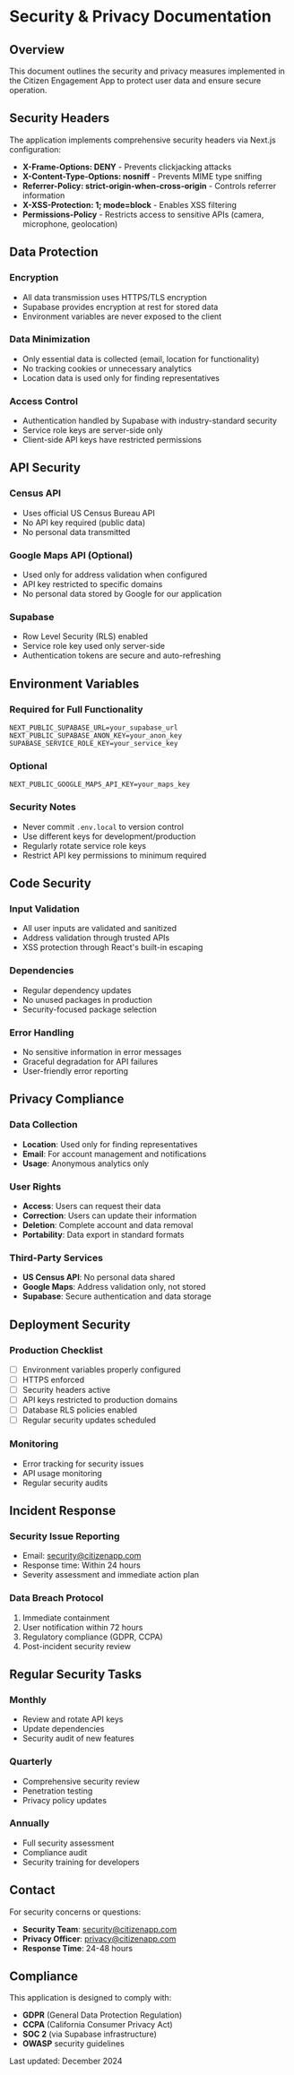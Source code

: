 # Security & Privacy Documentation

## Overview

This document outlines the security and privacy measures implemented in the Citizen Engagement App to protect user data and ensure secure operation.

## Security Headers

The application implements comprehensive security headers via Next.js configuration:

- **X-Frame-Options: DENY** - Prevents clickjacking attacks
- **X-Content-Type-Options: nosniff** - Prevents MIME type sniffing
- **Referrer-Policy: strict-origin-when-cross-origin** - Controls referrer information
- **X-XSS-Protection: 1; mode=block** - Enables XSS filtering
- **Permissions-Policy** - Restricts access to sensitive APIs (camera, microphone, geolocation)

## Data Protection

### Encryption
- All data transmission uses HTTPS/TLS encryption
- Supabase provides encryption at rest for stored data
- Environment variables are never exposed to the client

### Data Minimization
- Only essential data is collected (email, location for functionality)
- No tracking cookies or unnecessary analytics
- Location data is used only for finding representatives

### Access Control
- Authentication handled by Supabase with industry-standard security
- Service role keys are server-side only
- Client-side API keys have restricted permissions

## API Security

### Census API
- Uses official US Census Bureau API
- No API key required (public data)
- No personal data transmitted

### Google Maps API (Optional)
- Used only for address validation when configured
- API key restricted to specific domains
- No personal data stored by Google for our application

### Supabase
- Row Level Security (RLS) enabled
- Service role key used only server-side
- Authentication tokens are secure and auto-refreshing

## Environment Variables

### Required for Full Functionality
```
NEXT_PUBLIC_SUPABASE_URL=your_supabase_url
NEXT_PUBLIC_SUPABASE_ANON_KEY=your_anon_key
SUPABASE_SERVICE_ROLE_KEY=your_service_key
```

### Optional
```
NEXT_PUBLIC_GOOGLE_MAPS_API_KEY=your_maps_key
```

### Security Notes
- Never commit `.env.local` to version control
- Use different keys for development/production
- Regularly rotate service role keys
- Restrict API key permissions to minimum required

## Code Security

### Input Validation
- All user inputs are validated and sanitized
- Address validation through trusted APIs
- XSS protection through React's built-in escaping

### Dependencies
- Regular dependency updates
- No unused packages in production
- Security-focused package selection

### Error Handling
- No sensitive information in error messages
- Graceful degradation for API failures
- User-friendly error reporting

## Privacy Compliance

### Data Collection
- **Location**: Used only for finding representatives
- **Email**: For account management and notifications
- **Usage**: Anonymous analytics only

### User Rights
- **Access**: Users can request their data
- **Correction**: Users can update their information
- **Deletion**: Complete account and data removal
- **Portability**: Data export in standard formats

### Third-Party Services
- **US Census API**: No personal data shared
- **Google Maps**: Address validation only, not stored
- **Supabase**: Secure authentication and data storage

## Deployment Security

### Production Checklist
- [ ] Environment variables properly configured
- [ ] HTTPS enforced
- [ ] Security headers active
- [ ] API keys restricted to production domains
- [ ] Database RLS policies enabled
- [ ] Regular security updates scheduled

### Monitoring
- Error tracking for security issues
- API usage monitoring
- Regular security audits

## Incident Response

### Security Issue Reporting
- Email: security@citizenapp.com
- Response time: Within 24 hours
- Severity assessment and immediate action plan

### Data Breach Protocol
1. Immediate containment
2. User notification within 72 hours
3. Regulatory compliance (GDPR, CCPA)
4. Post-incident security review

## Regular Security Tasks

### Monthly
- Review and rotate API keys
- Update dependencies
- Security audit of new features

### Quarterly
- Comprehensive security review
- Penetration testing
- Privacy policy updates

### Annually
- Full security assessment
- Compliance audit
- Security training for developers

## Contact

For security concerns or questions:
- **Security Team**: security@citizenapp.com
- **Privacy Officer**: privacy@citizenapp.com
- **Response Time**: 24-48 hours

## Compliance

This application is designed to comply with:
- **GDPR** (General Data Protection Regulation)
- **CCPA** (California Consumer Privacy Act)
- **SOC 2** (via Supabase infrastructure)
- **OWASP** security guidelines

Last updated: December 2024 